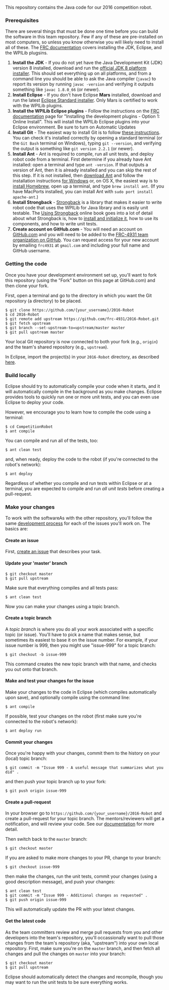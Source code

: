 This repository contains the Java code for our 2016 competition robot.

### Prerequisites

There are several things that must be done one time before you can build the software in this team repository. Few if any of these are pre-installed on most computers, so unless you know otherwise you will likely need to install all of these. The [FRC documentation](https://wpilib.screenstepslive.com/s/4485/m/13503/l/145002-installing-eclipse-c-java) covers installing the JDK, Eclipse, and the WPILib plugsins.

1. **Install the JDK** - If you do not yet have the Java Developmemt Kit (JDK) version 8 installed, download and run the [official JDK 8 platform installer](http://www.oracle.com/technetwork/java/javase/downloads/index.html). This should set everything up on all platforms, and from a command line you should be able to ask the Java compiler (`javac`) to report its version by running `javac -version` and verifying it outputs something like `javac 1.8.0_66` (or newer). 
1. **Install Eclipse** - If you don't have Eclipse **Mars** installed, download and run the latest [Eclipse Standard installer](http://www.eclipse.org/downloads/). Only Mars is certified to work with the WPILib plugins.
1. **Install the WPILib Eclipse plugins** - Follow the instructions on the [FRC documentation](https://wpilib.screenstepslive.com/s/4485/m/13503/l/145002-installing-eclipse-c-java) page for "Installing the development plugins - Option 1: Online Install". This will install the WPILib Eclipse plugins into your Eclipse environment. Be sure to turn on Automatic Updates
1. **Install Git** - The easiest way to install Git is to follow [these instructions](https://help.github.com/articles/set-up-git). You can check it's installed correctly by opening a standard terminal (or the `Git Bash` terminal on Windows), typing `git --version`, and verifying the output is something like `git version 2.2.1` (or newer).
1. **Install Ant** - Ant is required to compile, run all unit tests, and deploy robot code from a terminal. First determine if you already have Ant installed: open a terminal and type `ant -version`. If that outputs a version of Ant, then it is already installed and you can skip the rest of this step. If it is not installed, then [download Ant](http://ant.apache.org/bindownload.cgi) and follow the installation instructions [for Windows](http://www.nczonline.net/blog/2012/04/12/how-to-install-apache-ant-on-windows/) or, on OS X, the easiest way is to [install Homebrew](http://brew.sh), open up a terminal, and type `brew install ant`. (If you have MacPorts installed, you can install Ant with `sudo port install apache-ant`.)
1. **Install Strongback** - [Strongback](http://strongback.org) is a library that makes it easier to write robot code that uses the WPILib for Java library and is easily unit testable. The [Using Strongback](https://www.gitbook.com/book/strongback/using-strongback/details) online book goes into a lot of detail about what Strongback is, how to [install and initialize it](https://strongback.gitbooks.io/using-strongback/content/getting_started.html), how to use its components, and how to write unit tests.
1. **Create account on GitHub.com** - You will need an account on [GitHub.com](http://github.com) and you will need to be added to the [FRC-4931 team organization on GitHub](https://github.com/frc-4931). You can request access for your new account by emailing `frc4931` at `gmail.com` and including your full name and GitHub username. 

### Getting the code

Once you have your development environment set up, you'll want to fork this repository (using the "Fork" button on this page at GitHub.com) and then clone your fork.

First, open a terminal and go to the directory in which you want the Git repository (a directory) to be placed.

```
$ git clone https://github.com/{your_username}/2016-Robot
$ cd 2016-Robot
$ git remote add upstream https://github.com/frc-4931/2016-Robot.git
$ git fetch upstream
$ git branch --set-upstream-to=upstream/master master
$ git pull upstream master
```

Your local Git repository is now connected to both your fork (e.g., `origin`) and the team's shared repository (e.g., `upstream`).

In Eclipse, import the project(s) in your `2016-Robot` directory, as described [here](https://github.com/frc-4931/2014/wiki/Java#set-up-eclipse).

### Build locally

Eclipse should try to automatically compile your code when it starts, and it will automatically compile in the background as you make changes. Eclipse provides tools to quickly run one or more unit tests, and you can even use Eclipse to deploy your code.

However, we encourage you to learn how to compile the code using a terminal:

    $ cd CompetitionRobot
    $ ant compile

You can compile and run all of the tests, too:

    $ ant clean test

and, when ready, deploy the code to the robot (if you're connected to the robot's network):

    $ ant deploy

Regardless of whether you compile and run tests within Eclipse or at a terminal, you are expected to compile and run *all unit tests* before creating a pull-request.

### Make your changes

To work with the softwareAs with the other repository, you'll follow the same [development process](https://github.com/frc-4931/2014/wiki/Java-Development-Steps) for each of the issues you'll work on. The basics are:

#### Create an issue

First, [create an issue](https://github.com/frc-4931/2016-Robot/issues) that describes your task.

#### Update your 'master' branch

```
$ git checkout master
$ git pull upstream
```

Make sure that everything compiles and all tests pass:

    $ ant clean test

Now you can make your changes using a topic branch.

#### Create a topic branch

A *topic branch* is where you do all your work associated with a specific topic (or issue). You'll have to pick a name that makes sense, but sometimes its easiest to base it on the issue number. For example, if your issue number is 999, then you might use "issue-999" for a topic branch:
```
$ git checkout -b issue-999
```

This command creates the new topic branch with that name, and checks you out onto that branch.

#### Make and test your changes for the issue

Make your changes to the code in Eclipse (which compiles automatically upon save), and optionally compile using the command line:

```
$ ant compile
```

If possible, test your changes on the robot (first make sure you're connected to the robot's network):

```
$ ant deploy run
```

#### Commit your changes

Once you're happy with your changes, commit them to the history on your (local) topic branch:

```
$ git commit -m "Issue 999 - A useful message that summarizes what you did" .
```

and then push your topic branch up to your fork:

```
$ git push origin issue-999
```

#### Create a pull-request

In your browser go to `https://github.com/{your_username}/2016-Robot` and create a pull-request for your topic branch. The mentors/reviewers will get a notification, and will review your code. See our [documentation](https://github.com/frc-4931/2014/wiki/Java-Development-Steps#step-8-push-to-github-and-create-a-pull-request) for more detail.

Then switch back to the `master` branch:

    $ git checkout master

If you are asked to make more changes to your PR, change to your branch:

    $ git checkout issue-999

then make the changes, run the unit tests, commit your changes (using a good description message), and push your changes:

    $ ant clean test
    $ git commit -m "Issue 999 - Additional changes as requested" .
    $ git push origin issue-999

This will automatically update the PR with your latest changes.

#### Get the latest code

As the team committers review and merge pull requests from you and other developers into the team's repository, you'll occassionally want to pull those changes from the team's repository (aka, "upstream") into your own local repository. First, make sure you're on the `master` branch, and then fetch all changes and pull the changes on `master` into your branch:

    $ git checkout master
    $ git pull upstream

Eclipse should automatically detect the changes and recompile, though you may want to run the unit tests to be sure everything works.

